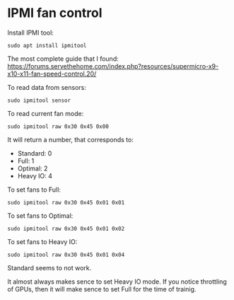# IPMI fan control

Install IPMI tool:

    sudo apt install ipmitool
    
The most complete guide that I found:  https://forums.servethehome.com/index.php?resources/supermicro-x9-x10-x11-fan-speed-control.20/

To read data from sensors:

    sudo ipmitool sensor
    
To read current fan mode:
    
    sudo ipmitool raw 0x30 0x45 0x00
  
It will return a number, that corresponds to:

* Standard: 0
* Full: 1
* Optimal: 2
* Heavy IO: 4

To set fans to Full:

    sudo ipmitool raw 0x30 0x45 0x01 0x01
    

To set fans to Optimal:

    sudo ipmitool raw 0x30 0x45 0x01 0x02
    
To set fans to Heavy IO:

    sudo ipmitool raw 0x30 0x45 0x01 0x04
    
Standard seems to not work.

It almost always makes sence to set Heavy IO mode. If you notice throttling of GPUs, then it will make sence to set Full for the time of trainig.

